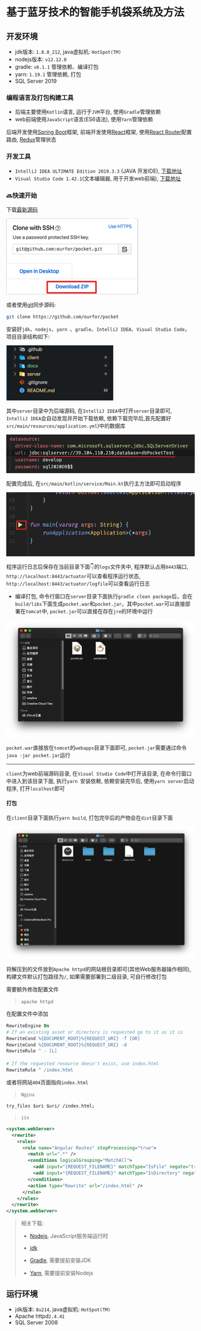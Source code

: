 # 基于蓝牙技术的智能手机袋系统及方法

## 开发环境

- jdk版本: `1.8.0_212`, java虚拟机: `HotSpot(TM)`
- nodejs版本: `v12.12.0`
- gradle: `v6.1.1` 管理依赖、编译打包
- yarn: `1.19.1` 管理依赖, 打包
- SQL Server 2019



### 编程语言及打包构建工具

- 后端主要使用`Kotlin`语言, 运行于`JVM`平台, 使用`Gradle`管理依赖
- web前端使用`JavaScript`语言(ES6语法), 使用`Yarn`管理依赖

后端开发使用[Spring Boot](https://spring.io/projects/spring-boot)框架, 前端开发使用[React](https://reactjs.org/)框架, 使用[React Router](https://reacttraining.com/react-router)配置路由, [Redux](https://redux.js.org/)管理状态

### 开发工具

- `IntelliJ IDEA ULTIMATE Edition 2019.3.3` (JAVA 开发IDE), [下载地址]()
- `Visual Studio Code 1.42.1`(文本编辑器, 用于开发web前端), [下载地址](https://code.visualstudio.com/)



### 🔜快速开始

下载[最新源码](https://github.com/ourfor/pocket)

![image-20200227124123512](assets/source_code.png)

或者使用[git](https://git-scm.com/downloads)同步源码:

```bash
git clone https://github.com/ourfor/pocket
```

安装好`jdk`、`nodejs`、`yarn `、`gradle`、`IntelliJ IDEA`、`Visual Studio Code`，项目目录结构如下:

![image-20200227124622243](assets/code_structure.png)



其中`server`目录中为后端源码, 在`IntelliJ IDEA`中打开`server`目录即可, `IntelliJ IDEA`会自动发现并开始下载依赖, 依赖下载完毕后,首先配置好`src/main/resources/application.yml`)中的数据库

![image-20200227125242913](assets/database_config.png)

配置完成后, 在`src/main/kotlin/service/Main.kt`执行主方法即可启动程序

![image-20200227125118084](assets/server_main.png)

程序运行日志后保存在当前目录下面👇的`logs`文件夹中, 程序默认占用`8443`端口, `http://localhost:8443/actuator`可以查看程序运行状态, `http://localhost:8443/actuator/logfile`可以查看运行日志

- 编译打包, 命令行窗口在`server`目录下面执行`gradle clean package`后，会在`build/libs`下面生成`pocket.war`和`pocket.jar`，其中`pocket.war`可以直接部署在`tomcat`中, `pocket.jar`可以直接在存在`jre`的环境中运行

![image-20200227130320952](assets/server_build.png)

`pocket.war`直接放在`tomcet`的`webapps`目录下面即可, `pocket.jar`需要通过命令`java -jar pocket.jar`运行



---

`client`为web前端源码目录, 在`Visual Studio Code`中打开该目录, 在命令行窗口中进入到该目录下面, 执行`yarn `安装依赖, 依赖安装完毕后, 使用`yarn server`启动程序, 打开`localhost`即可



#### 打包

在`client`目录下面执行`yarn build`, 打包完毕后的产物会在`dist`目录下面

![image-20200227130736670](assets/client_build.png)

将解压到的文件放到`Apache httpd`的网站根目录即可(其他Web服务器操作相同), 构建文件默认打包路径为`/`, 如果需要部署到二级目录, 可自行修改打包

需要额外修改配置文件

> `apache httpd`

在配置文件中添加

```apache
RewriteEngine On
# If an existing asset or directory is requested go to it as it is
RewriteCond %{DOCUMENT_ROOT}%{REQUEST_URI} -f [OR]
RewriteCond %{DOCUMENT_ROOT}%{REQUEST_URI} -d
RewriteRule ^ - [L]

# If the requested resource doesn't exist, use index.html
RewriteRule ^ /index.html
```

或者将网站`404`页面指向`index.html`

> `Nginx`

```nginx
try_files $uri $uri/ /index.html;
```

> `iis`

```xml
<system.webServer>
  <rewrite>
    <rules>
      <rule name="Angular Routes" stopProcessing="true">
        <match url=".*" />
        <conditions logicalGrouping="MatchAll">
          <add input="{REQUEST_FILENAME}" matchType="IsFile" negate="true" />
          <add input="{REQUEST_FILENAME}" matchType="IsDirectory" negate="true" />
        </conditions>
        <action type="Rewrite" url="/index.html" />
      </rule>
    </rules>
  </rewrite>
</system.webServer>
```

> 相关下载: 
>
> - [Nodejs](https://nodejs.org/en/download/),  JavaScript服务端运行时
> - [jdk](https://www.oracle.com/java/technologies/javase/javase-jdk8-downloads.html)
>
> - [Gradle](https://gradle.org/releases/), 需要提前安装JDK
> - [Yarn](https://classic.yarnpkg.com/en/docs/install), 需要提前安装Nodejs

## 运行环境

- jdk版本: `8u214`, java虚拟机: `HotSpot(TM)`
- Apache httpd`2.4.41`
- SQL Server 2008


